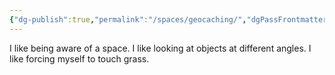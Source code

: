 ```yaml
---
{"dg-publish":true,"permalink":"/spaces/geocaching/","dgPassFrontmatter":true}
---
```


I like being aware of a space. I like looking at objects at different angles. I like forcing myself to touch grass. 

